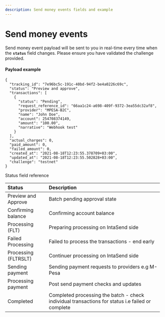 ```yaml
---
description: Send money events fields and example
---
```


# Send money events

Send money event payload will be sent to you in real-time every time when the **`status`** field changes. Please ensure you have validated the challenge provided.

#### Payload example

```text
{
  "tracking_id": "7e96bc5c-191c-40bd-94f2-be4a0226c69c",
  "status": "Preview and approve",
  "transactions": [
    {
      "status": "Pending",
      "request_reference_id": "66aa1c24-a698-409f-9372-3ea55dc32af8",
      "provider": "MPESA-B2C",
      "name": "John Doe",
      "account": 254708374149,
      "amount": "100.00",
      "narrative": "Webhook test"
    }
  ],
  "actual_charges": 0,
  "paid_amount": 0,
  "failed_amount": 0,
  "created_at": "2021-08-18T12:23:55.378709+03:00",
  "updated_at": "2021-08-18T12:23:55.502828+03:00",
  "challenge": "testnet"
}
```

Status field reference

| Status | Description |
| :--- | :--- |
| Preview and Approve | Batch pending approval state |
| Confirming balance | Confirming account balance |
| Processing \(FLT\) | Preparing processing on IntaSend side |
| Failed Processing | Failed to process the transactions - end early |
| Processing \(FLTRSLT\) | Continuer processing on IntaSend side |
| Sending payment | Sending payment requests to providers e.g M-Pesa |
| Processing payment | Post send payment checks and updates |
| Completed | Completed processing the batch - check individual transactions for status i.e failed or complete |

